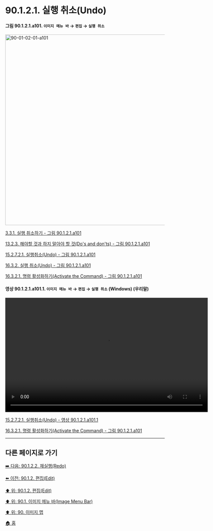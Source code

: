# 90.1.2.1. 실행 취소(Undo)

<a id="90-01-02-01-a101"></a>

#### 그림 90.1.2.1.a101. `이미지 메뉴 바` → `편집` → `실행 취소`
<img width="980" height="601" alt="90-01-02-01-a101" src="https://github.com/wonder13662/gimp/assets/15767104/c84e1fdf-8cbf-4c3c-b6dd-9e42d55487f7" />

[3.3.1. 실행 취소하기 - 그림 90.1.2.1.a101](./03-03-01-undo_a_task.md#90-01-02-01-a101)

[13.2.3. 해야할 것과 하지 말아야 할 것(Do's and don'ts) - 그림 90.1.2.1.a101](./13-02-03-do-s-and-don-ts.md#90-01-02-01-a101)

[15.2.7.2.1. 실행취소(Undo) - 그림 90.1.2.1.a101](./15-02-07-02-01-undo.md#90-01-02-01-a101)

[16.3.2. 실행 취소(Undo) - 그림 90.1.2.1.a101](./16-03-02-00-undo.md#90-01-02-01-a101)

[16.3.2.1. 명령 활성화하기(Activate the Command) - 그림 90.1.2.1.a101](./16-03-02-01-activate_the_command.md#90-01-02-01-a101)

<a id="90-01-02-01-a101-01"></a>

#### 영상 90.1.2.1.a101.1. `이미지 메뉴 바` → `편집` → `실행 취소` (Windows) (우리말)
<video controls="controls" width="640" height="360" src="https://github.com/wonder13662/gimp/assets/15767104/463c6c31-72ff-400d-85e4-375409699f5b"></video>

[15.2.7.2.1. 실행취소(Undo) - 영상 90.1.2.1.a101.1](./15-02-07-02-01-undo.md#90-01-02-01-a101-01)

[16.3.2.1. 명령 활성화하기(Activate the Command) - 그림 90.1.2.1.a101](./16-03-02-01-activate_the_command.md#90-01-02-01-a101-01)

***

## 다른 페이지로 가기

[➡️ 다음: 90.1.2.2. 재실행(Redo)](./90-01-02-02-redo.md)

[⬅️ 이전: 90.1.2. 편집(Edit)](./90-01-02-00-edit.md)

[⬆️ 위: 90.1.2. 편집(Edit)](./90-01-02-00-edit.md)

[⬆️ 위: 90.1. 이미지 메뉴 바(Image Menu Bar)](./90-01-00-image-menu-bar.md)

[⬆️ 위: 90. 이미지 맵](./90-00-image-map.md)

[🏠 홈](./00-home.md)